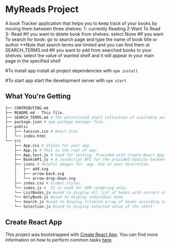 # MyReads Project

A book Tracker application that helps you to keep track of your books by moving them between three shelves:
1- currently Reading
2-Want To Read
3- Read
#If you want to delete book from shelves:
select None
#If you want To search for book:
go to search page and type the name of book title or author
**Note that search terms are limited and you can find them at SEARCH_TERMS.md
#If you want to add from searched books to your shelves:
select the value of wanted shelf and it will appear in your main page in the specified shelf

#To install app
install all project dependencies with `npm install`

#To start app
start the development server with `npm start`

## What You're Getting

```bash
├── CONTRIBUTING.md
├── README.md - This file.
├── SEARCH_TERMS.md # The whitelisted short collection of available search terms for you to use with your app.
├── package.json # npm package manager file.
├── public
│   ├── favicon.ico # React Icon
│   └── index.html
└── src
    ├── App.css # Styles for your app.
    ├── App.js # This is the root of app.
    ├── App.test.js # Used for testing. Provided with Create React App.
    ├── BooksAPI.js # A JavaScript API for the provided Udacity backend.
    ├── icons # Helpful images for  app. Use at your discretion.
    │   ├── add.svg
    │   ├── arrow-back.svg
    │   └── arrow-drop-down.svg
    ├── index.css # Global styles.
    └── index.js #  It is used for DOM rendering only.
    └── ListBooks.js #used to display all list of books with correct shelf
    └── OnlyBook.js #used to display individual book
    └── Search.js #used to display filtered array of books according to inputField
    └── Selection.js #used to display selected value of the shelf
```

## Create React App

This project was bootstrapped with [Create React App](https://github.com/facebookincubator/create-react-app). You can find more information on how to perform common tasks [here](https://github.com/facebookincubator/create-react-app/blob/master/packages/react-scripts/template/README.md).
